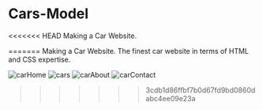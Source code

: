 # Cars-Model
<<<<<<< HEAD
Making a Car Website.

=======
Making a Car Website. 
The finest car website in terms of HTML and CSS expertise.

![carHome](https://github.com/omerfarukkpala/Cars-Model/assets/101570820/19c63ae9-3956-4c18-bd3b-a8d579cf6394)
![cars](https://github.com/omerfarukkpala/Cars-Model/assets/101570820/d1239b53-e248-4c41-9410-b12a862246a7)
![carAbout](https://github.com/omerfarukkpala/Cars-Model/assets/101570820/8856890d-cd4b-46fd-a4d7-53380e3afeb9)
![carContact](https://github.com/omerfarukkpala/Cars-Model/assets/101570820/a62eb307-433f-46d6-8cfb-a5fbdee691a1)
>>>>>>> 3cdb1d86ffbf7b0d67fd9bd0860dabc4ee09e23a
